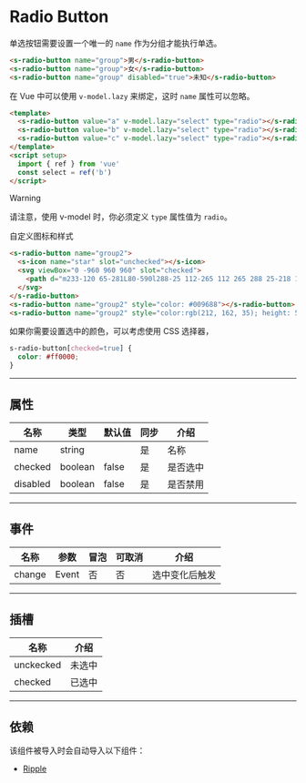 # Radio Button

单选按钮需要设置一个唯一的 `name` 作为分组才能执行单选。

```html preview
<s-radio-button name="group">男</s-radio-button>
<s-radio-button name="group">女</s-radio-button>
<s-radio-button name="group" disabled="true">未知</s-radio-button>
```

在 Vue 中可以使用 `v-model.lazy` 来绑定，这时 `name` 属性可以忽略。

```html
<template>
  <s-radio-button value="a" v-model.lazy="select" type="radio"></s-radio-button>
  <s-radio-button value="b" v-model.lazy="select" type="radio"></s-radio-button>
  <s-radio-button value="c" v-model.lazy="select" type="radio"></s-radio-button>
</template>
<script setup>
  import { ref } from 'vue'
  const select = ref('b')
</script>
```

> [!WARNING]
> 请注意，使用 v-model 时，你必须定义 `type` 属性值为 `radio`。


自定义图标和样式

```html preview
<s-radio-button name="group2">
  <s-icon name="star" slot="unchecked"></s-icon>
  <svg viewBox="0 -960 960 960" slot="checked">
    <path d="m233-120 65-281L80-590l288-25 112-265 112 265 288 25-218 189 65 281-247-149-247 149Z"></path>
  </svg>
</s-radio-button>
<s-radio-button name="group2" style="color: #009688"></s-radio-button>
<s-radio-button name="group2" style="color:rgb(212, 162, 35); height: 56px" checked="true"></s-radio-button>
```

如果你需要设置选中的颜色，可以考虑使用 CSS 选择器，

```css
s-radio-button[checked=true] {
  color: #ff0000;
}
```

---

## 属性

| 名称     | 类型     | 默认值 | 同步 | 介绍     |
| -------- | ------- | ------ | --- | ------- |
| name     | string  |        | 是  | 名称     |
| checked  | boolean | false  | 是  | 是否选中 |
| disabled | boolean | false  | 是  | 是否禁用 |

---

## 事件

| 名称   | 参数   | 冒泡 | 可取消 | 介绍          |
| ------ |------ |------|------ |-------------- |
| change | Event | 否   | 否     | 选中变化后触发 |

---

## 插槽

| 名称      | 介绍    |
| --------- | ------ |
| unckecked | 未选中 |
| checked   | 已选中 |

---

## 依赖

该组件被导入时会自动导入以下组件：

- [Ripple](./ripple)